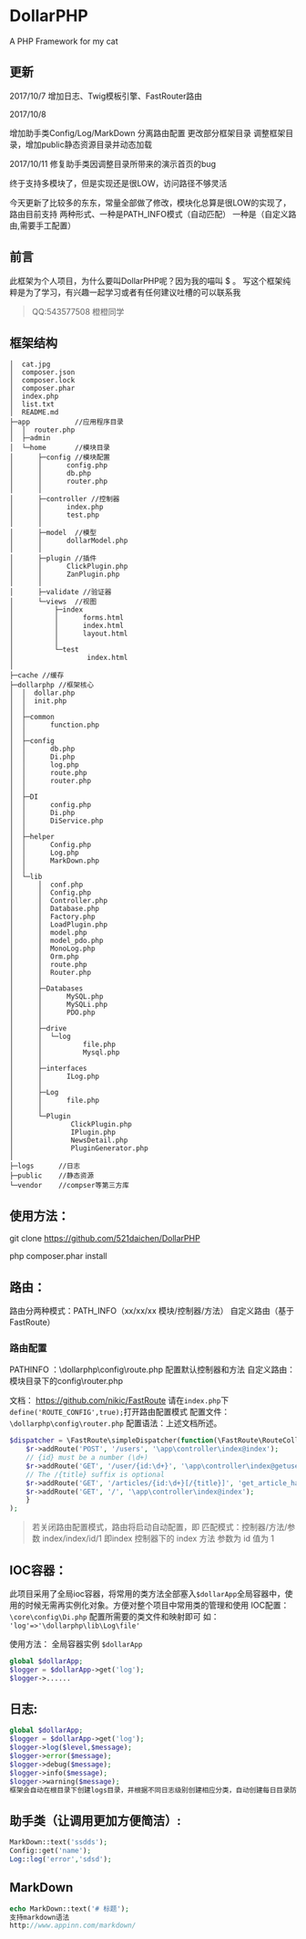 # DollarPHP
A PHP Framework for my cat

## 更新

2017/10/7
增加日志、Twig模板引擎、FastRouter路由

2017/10/8 

增加助手类Config/Log/MarkDown   分离路由配置   更改部分框架目录
调整框架目录，增加public静态资源目录并动态加载

2017/10/11
修复助手类因调整目录所带来的演示首页的bug

终于支持多模块了，但是实现还是很LOW，访问路径不够灵活

今天更新了比较多的东东，常量全部做了修改，模块化总算是很LOW的实现了，路由目前支持
两种形式、一种是PATH_INFO模式（自动匹配） 一种是（自定义路由,需要手工配置）

## 前言
此框架为个人项目，为什么要叫DollarPHP呢？因为我的喵叫 $ 。
写这个框架纯粹是为了学习，有兴趣一起学习或者有任何建议吐槽的可以联系我
> QQ:543577508 橙橙同学


## 框架结构
```
│  cat.jpg
│  composer.json
│  composer.lock
│  composer.phar
│  index.php
│  list.txt
│  README.md
├─app           //应用程序目录
│  │  router.php 
│  ├─admin
│  └─home       //模块目录
│      ├─config //模块配置
│      │      config.php
│      │      db.php
│      │      router.php
│      │      
│      ├─controller //控制器
│      │      index.php
│      │      test.php
│      │      
│      ├─model  //模型
│      │      dollarModel.php
│      │      
│      ├─plugin //插件
│      │      ClickPlugin.php
│      │      ZanPlugin.php
│      │      
│      ├─validate //验证器
│      └─views  //视图
│          ├─index
│          │      forms.html
│          │      index.html
│          │      layout.html
│          │      
│          └─test
│                  index.html
│                  
├─cache //缓存
├─dollarphp //框架核心
│  │  dollar.php
│  │  init.php
│  │  
│  ├─common
│  │      function.php
│  │      
│  ├─config
│  │      db.php
│  │      Di.php
│  │      log.php
│  │      route.php
│  │      router.php
│  │      
│  ├─DI
│  │      config.php
│  │      Di.php
│  │      DiService.php
│  │      
│  ├─helper
│  │      Config.php
│  │      Log.php
│  │      MarkDown.php
│  │      
│  └─lib
│      │  conf.php
│      │  Config.php
│      │  Controller.php
│      │  Database.php
│      │  Factory.php
│      │  LoadPlugin.php
│      │  model.php
│      │  model_pdo.php
│      │  MonoLog.php
│      │  Orm.php
│      │  route.php
│      │  Router.php
│      │  
│      ├─Databases
│      │      MySQL.php
│      │      MySQLi.php
│      │      PDO.php
│      │      
│      ├─drive
│      │  └─log
│      │          file.php
│      │          Mysql.php
│      │          
│      ├─interfaces
│      │      ILog.php
│      │      
│      ├─Log
│      │      file.php
│      │      
│      └─Plugin
│              ClickPlugin.php
│              IPlugin.php
│              NewsDetail.php
│              PluginGenerator.php
│              
├─logs      //日志
├─public    //静态资源
└─vendor    //compser等第三方库
```

## 使用方法：
git clone https://github.com/521daichen/DollarPHP

php composer.phar install

## 路由：

路由分两种模式：PATH_INFO（xx/xx/xx 模块/控制器/方法） 自定义路由（基于FastRoute）

### 路由配置

PATHINFO ：\dollarphp\config\route.php 配置默认控制器和方法
自定义路由：模块目录下的config\router.php

文档：
https://github.com/nikic/FastRoute
请在`index.php`下`define('ROUTE_CONFIG',true);`打开路由配置模式
配置文件：`\dollarphp\config\router.php`
配置语法：上述文档所述。
```php
$dispatcher = \FastRoute\simpleDispatcher(function(\FastRoute\RouteCollector $r) {
    $r->addRoute('POST', '/users', '\app\controller\index@index');
    // {id} must be a number (\d+)
    $r->addRoute('GET', '/user/{id:\d+}', '\app\controller\index@getuser');
    // The /{title} suffix is optional
    $r->addRoute('GET', '/articles/{id:\d+}[/{title}]', 'get_article_handler');
    $r->addRoute('GET', '/', '\app\controller\index@index');
    }
);
```

> 若关闭路由配置模式，路由将启动自动配置，即
> 匹配模式：控制器/方法/参数
    index/index/id/1
    即index 控制器下的 index 方法 参数为 id 值为 1



## IOC容器：
此项目采用了全局ioc容器，将常用的类方法全部塞入`$dollarApp`全局容器中，使用的时候无需再实例化对象。方便对整个项目中常用类的管理和使用
IOC配置：
`\core\config\Di.php`
配置所需要的类文件和映射即可 如：
` 'log'=>'\dollarphp\lib\Log\file'`

使用方法：
全局容器实例 `$dollarApp`
```php
global $dollarApp;
$logger = $dollarApp->get('log');
$logger->......
```
## 日志:
```php
global $dollarApp;
$logger = $dollarApp->get('log');
$logger->log($level,$message);
$logger->error($message);
$logger->debug($message);
$logger->info($message);
$logger->warning($message);
框架会自动在根目录下创建logs目录，并根据不同日志级别创建相应分类，自动创建每日目录防止日志过大，单log文件每小时创建一个防止文件过大。
```


## 助手类（让调用更加方便简洁）:
```php
MarkDown::text('ssdds');
Config::get('name');
Log::log('error','sdsd');

```

## MarkDown
```php
echo MarkDown::text('# 标题');
支持markdown语法
http://www.appinn.com/markdown/
```
